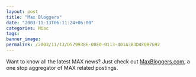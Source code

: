 ```yaml
---
layout: post
title: "Max Bloggers"
date: "2003-11-13T06:11:24+06:00"
categories: Misc 
tags: 
banner_image: 
permalink: /2003/11/13/D579938E-08E0-0113-401A3B3D4F0B7692
---
```


Want to know all the latest MAX news? Just check out <a href="http://www.maxbloggers.com/maxblog/index.cfm">MaxBloggers.com</a>, a one stop aggregator of MAX related postings.